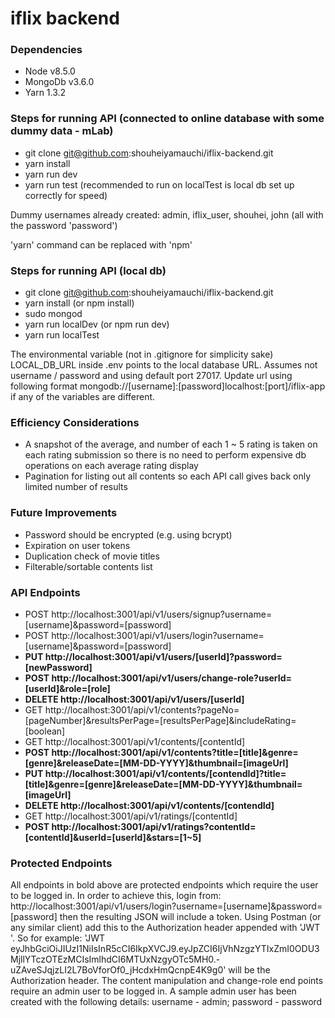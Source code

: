 # iflix backend

### Dependencies
  - Node v8.5.0
  - MongoDb v3.6.0
  - Yarn 1.3.2

### Steps for running API (connected to online database with some dummy data - mLab)
  - git clone git@github.com:shouheiyamauchi/iflix-backend.git
  - yarn install
  - yarn run dev
  - yarn run test (recommended to run on localTest is local db set up correctly for speed)

Dummy usernames already created: admin, iflix_user, shouhei, john (all with the password 'password')

'yarn' command can be replaced with 'npm'

### Steps for running API (local db)
  - git clone git@github.com:shouheiyamauchi/iflix-backend.git
  - yarn install (or npm install)
  - sudo mongod
  - yarn run localDev (or npm run dev)
  - yarn run localTest

The environmental variable (not in .gitignore for simplicity sake) LOCAL_DB_URL inside .env points to the local database URL. Assumes not username / password and using default port 27017. Update url using following format mongodb://[username]:[password]localhost:[port]/iflix-app if any of the variables are different.

### Efficiency Considerations
  - A snapshot of the average, and number of each 1 ~ 5 rating is taken on each rating submission so there is no need to perform expensive db operations on each average rating display
  - Pagination for listing out all contents so each API call gives back only limited number of results

### Future Improvements
  - Password should be encrypted (e.g. using bcrypt)
  - Expiration on user tokens
  - Duplication check of movie titles
  - Filterable/sortable contents list

### API Endpoints
  - POST http://localhost:3001/api/v1/users/signup?username=[username]&password=[password]
  - POST http://localhost:3001/api/v1/users/login?username=[username]&password=[password]
  - **PUT http://localhost:3001/api/v1/users/[userId]?password=[newPassword]**
  - **POST http://localhost:3001/api/v1/users/change-role?userId=[userId]&role=[role]**
  - **DELETE http://localhost:3001/api/v1/users/[userId]**
  - GET http://localhost:3001/api/v1/contents?pageNo=[pageNumber]&resultsPerPage=[resultsPerPage]&includeRating=[boolean]
  - GET http://localhost:3001/api/v1/contents/[contentId]
  - **POST http://localhost:3001/api/v1/contents?title=[title]&genre=[genre]&releaseDate=[MM-DD-YYYY]&thumbnail=[imageUrl]**
  - **PUT http://localhost:3001/api/v1/contents/[contendId]?title=[title]&genre=[genre]&releaseDate=[MM-DD-YYYY]&thumbnail=[imageUrl]**
  - **DELETE http://localhost:3001/api/v1/contents/[contendId]**
  - GET http://localhost:3001/api/v1/ratings/[contentId]
  - **POST http://localhost:3001/api/v1/ratings?contentId=[contentId]&userId=[userId]&stars=[1~5]**

### Protected Endpoints
All endpoints in bold above are protected endpoints which require the user to be logged in. In order to achieve this, login from: http://localhost:3001/api/v1/users/login?username=[username]&password=[password] then the resulting JSON will include a token. Using Postman (or any similar client) add this to the Authorization header appended with 'JWT '. So for example: 'JWT eyJhbGciOiJIUzI1NiIsInR5cCI6IkpXVCJ9.eyJpZCI6IjVhNzgzYTIxZmI0ODU3MjllYTczOTEzMCIsImlhdCI6MTUxNzgyOTc5MH0.-uZAveSJqjzLI2L7BoVforOf0_jHcdxHmQcnpE4K9g0' will be the Authorization header. The content manipulation and change-role end points require an admin user to be logged in. A sample admin user has been created with the following details: username - admin; password - password

